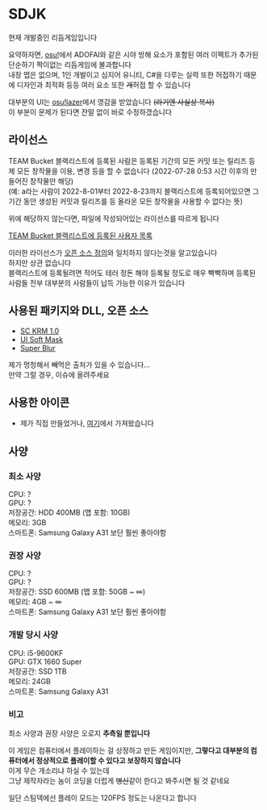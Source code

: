 # SDJK
현재 개발중인 리듬게임입니다

요약하자면, [osu!](https://osu.ppy.sh/)에서 ADOFAI와 같은 시야 방해 요소가 포함된 여러 이펙트가 추가된 단순하기 짝이없는 리듬게임에 불과합니다  
내장 맵은 없으며, 1인 개발이고 심지어 유니티, C#을 다루는 실력 또한 허접하기 때문에 디자인과 최적화 등등 여러 요소 또한 ~~개~~허접 할 수 있습니다

대부분의 UI는 [osu!lazer](https://github.com/ppy/osu)에서 영감을 받았습니다 ~~(라기엔 사실상 복사)~~  
이 부분이 문제가 된다면 잔말 없이 바로 수정하갰습니다

## 라이선스
TEAM Bucket 블랙리스트에 등록된 사람은 등록된 기간의 모든 커밋 또는 릴리즈 등 제 모든 창작물을 이용, 변경 등을 할 수 없습니다 (2022-07-28 0:53 시간 이후의 만들어진 창작물만 해당)  
(예: a라는 사람이 2022-8-01부터 2022-8-23까지 블랙리스트에 등록되어있으면 그 기간 동안 생성된 커밋과 릴리즈를 등 올라온 모든 창작물을 사용할 수 없다는 뜻)

위에 해당하지 않는다면, 파일에 작성되어있는 라이선스를 따르게 됩니다

[TEAM Bucket 블랙리스트에 등록된 사용자 목록](https://docs.google.com/document/d/1diUFkd4drD_hroCqmRTYNVYzU_jpxQXsb45F-VvWekE/edit?usp=sharing)

이러한 라이선스가 [오픈 소스 정의](https://opensource.org/osd)와 일치하지 않다는것을 알고있습니다  
하지만 상관 없습니다  
블랙리스트에 등록될려면 적어도 테러 정돈 해야 등록될 정도로 매우 빡빡하며 등록된 사람들 전부 대부분의 사람들이 납득 가능한 이유가 있습니다

## 사용된 패키지와 DLL, 오픈 소스
- [SC KRM 1.0](https://github.com/SimsimhanChobo/SC-KRM-1.0)
- [UI Soft Mask](https://github.com/mob-sakai/SoftMaskForUGUI)
- [Super Blur](https://github.com/PavelDoGreat/Super-Blur)

제가 멍청해서 빼먹은 출처가 있을 수 있습니다...  
만약 그럴 경우, 이슈에 올려주세요

## 사용한 아이콘
- 제가 직접 만들었거나, [여기](https://www.iconfinder.com/search?q=&price=free&family=bootstrap)에서 가져왔습니다

## 사양
### 최소 사양
CPU: ?  
GPU: ?  
저장공간: HDD 400MB (맵 포함: 10GB)  
메모리: 3GB  
스마트폰: Samsung Galaxy A31 보단 훨씬 좋아야함

### 권장 사양
CPU: ?  
GPU: ?  
저장공간: SSD 600MB (맵 포함: 50GB ~ ∞)  
메모리: 4GB ~ ∞  
스마트폰: Samsung Galaxy A31 보단 훨씬 좋아야함

### 개발 당시 사양
CPU: i5-9600KF  
GPU: GTX 1660 Super  
저장공간: SSD 1TB  
메모리: 24GB  
스마트폰: Samsung Galaxy A31  

### 비고
최소 사양과 권장 사양은 오로지 **추측일 뿐입니다**

이 게임은 컴퓨터에서 플레이하는 걸 상정하고 만든 게임이지만, **그렇다고 대부분의 컴퓨터에서 정상적으로 플레이할 수 있다고 보장하지 않습니다**  
이게 무슨 개소리냐 하실 수 있는데  
그냥 제작자라는 놈이 코딩을 더럽게 ~~병신~~같이 한다고 봐주시면 될 것 같네요

일단 스팀덱에선 플레이 모드는 120FPS 정도는 나온다고 합니다
